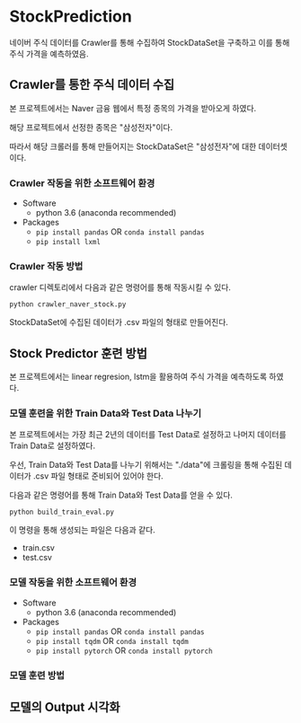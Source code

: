 # StockPrediction
네이버 주식 데이터를 Crawler를 통해 수집하여 StockDataSet을 구축하고 이를 통해 주식 가격을 예측하였음.

## Crawler를 통한 주식 데이터 수집
본 프로젝트에서는 Naver 금융 웹에서 특정 종목의 가격을 받아오게 하였다.

해당 프로젝트에서 선정한 종목은 "삼성전자"이다.

따라서 해당 크롤러를 통해 만들어지는 StockDataSet은 "삼성전자"에 대한 데이터셋이다.

### Crawler 작동을 위한 소프트웨어 환경
* Software
    - python 3.6 (anaconda recommended)
* Packages
    - `pip install pandas` OR `conda install pandas`
    - `pip install lxml`
    
### Crawler 작동 방법
crawler 디렉토리에서 다음과 같은 명령어를 통해 작동시킬 수 있다.

`python crawler_naver_stock.py`

StockDataSet에 수집된 데이터가 .csv 파일의 형태로 만들어진다.

## Stock Predictor 훈련 방법
본 프로젝트에서는 linear regresion, lstm을 활용하여 주식 가격을 예측하도록 하였다.

### 모델 훈련을 위한 Train Data와 Test Data 나누기
본 프로젝트에서는 가장 최근 2년의 데이터를 Test Data로 설정하고 나머지 데이터를 Train Data로 설정하였다.

우선, Train Data와 Test Data를 나누기 위해서는 "./data"에 크롤링을 통해 수집된 데이터가 .csv 파일 형태로 준비되어 있어야 한다.

다음과 같은 명령어를 통해 Train Data와 Test Data를 얻을 수 있다.

`python build_train_eval.py`

이 명령을 통해 생성되는 파일은 다음과 같다.

* train.csv
* test.csv

### 모델 작동을 위한 소프트웨어 환경
* Software
    - python 3.6 (anaconda recommended)
* Packages
    - `pip install pandas` OR `conda install pandas`
    - `pip install tqdm` OR `conda install tqdm`
    - `pip install pytorch` OR `conda install pytorch`
    
### 모델 훈련 방법


## 모델의 Output 시각화